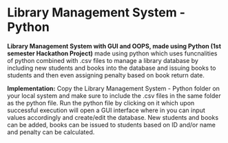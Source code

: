 # Library Management System - Python
**Library Management System with GUI and OOPS, made using Python (1st semester Hackathon Project)** made using python which uses funcnalities of python combined with .csv files to manage a library database by including new students and books into the database and issuing books to students and then even assigning penalty based on book return date.

**Implementation:** Copy the Library Management System - Python folder on your local system and make sure to include the .csv files in the same folder as the python file. Run the python file by clicking on it which upon successful execution will open a GUI interface where in you can input values accordingly and create/edit the database. New students and books can be added, books can be issued to students based on ID and/or name and penalty can be calculated.
